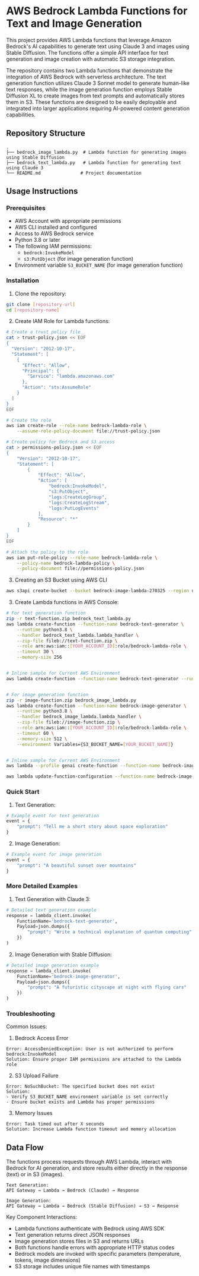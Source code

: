 # AWS Bedrock Lambda Functions for Text and Image Generation

This project provides AWS Lambda functions that leverage Amazon Bedrock's AI capabilities to generate text using Claude 3 and images using Stable Diffusion. The functions offer a simple API interface for text generation and image creation with automatic S3 storage integration.

The repository contains two Lambda functions that demonstrate the integration of AWS Bedrock with serverless architecture. The text generation function utilizes Claude 3 Sonnet model to generate human-like text responses, while the image generation function employs Stable Diffusion XL to create images from text prompts and automatically stores them in S3. These functions are designed to be easily deployable and integrated into larger applications requiring AI-powered content generation capabilities.

## Repository Structure

```
.
├── bedrock_image_lambda.py  # Lambda function for generating images using Stable Diffusion
├── bedrock_text_lambda.py   # Lambda function for generating text using Claude 3
└── README.md               # Project documentation
```

## Usage Instructions

### Prerequisites

- AWS Account with appropriate permissions
- AWS CLI installed and configured
- Access to AWS Bedrock service
- Python 3.8 or later
- The following IAM permissions:
  - `bedrock:InvokeModel`
  - `s3:PutObject` (for image generation function)
- Environment variable `S3_BUCKET_NAME` (for image generation function)

### Installation

1. Clone the repository:

```bash
git clone [repository-url]
cd [repository-name]
```

2. Create IAM Role for Lambda functions:

```bash
# Create a trust policy file
cat > trust-policy.json << EOF
{
  "Version": "2012-10-17",
  "Statement": [
    {
      "Effect": "Allow",
      "Principal": {
        "Service": "lambda.amazonaws.com"
      },
      "Action": "sts:AssumeRole"
    }
  ]
}
EOF

# Create the role
aws iam create-role --role-name bedrock-lambda-role \
    --assume-role-policy-document file://trust-policy.json

# Create policy for Bedrock and S3 access
cat > permissions-policy.json << EOF
{
    "Version": "2012-10-17",
    "Statement": [
        {
            "Effect": "Allow",
            "Action": [
                "bedrock:InvokeModel",
                "s3:PutObject",
                "logs:CreateLogGroup",
                "logs:CreateLogStream",
                "logs:PutLogEvents"
            ],
            "Resource": "*"
        }
    ]
}
EOF

# Attach the policy to the role
aws iam put-role-policy --role-name bedrock-lambda-role \
    --policy-name bedrock-lambda-policy \
    --policy-document file://permissions-policy.json
```

3. Creating an S3 Bucket using AWS CLI

```bash
aws s3api create-bucket --bucket bedrock-image-lambda-270325 --region us-east-1
```

3. Create Lambda functions in AWS Console:

```bash
# For text generation function
zip -r text-function.zip bedrock_text_lambda.py
aws lambda create-function --function-name bedrock-text-generator \
    --runtime python3.8 \
    --handler bedrock_text_lambda.lambda_handler \
    --zip-file fileb://text-function.zip \
    --role arn:aws:iam::[YOUR_ACCOUNT_ID]:role/bedrock-lambda-role \
    --timeout 30 \
    --memory-size 256


# Inline sample for Current AWS Environment
aws lambda create-function --function-name bedrock-text-generator --runtime python3.8 --handler bedrock_text_lambda.lambda_handler --zip-file fileb://text-function.zip --role arn:aws:iam::[YOUR_ACCOUNT_ID]:role/bedrock-lambda-role --timeout 30 --memory-size 256


# For image generation function
zip -r image-function.zip bedrock_image_lambda.py
aws lambda create-function --function-name bedrock-image-generator \
    --runtime python3.8 \
    --handler bedrock_image_lambda.lambda_handler \
    --zip-file fileb://image-function.zip \
    --role arn:aws:iam::[YOUR_ACCOUNT_ID]:role/bedrock-lambda-role \
    --timeout 60 \
    --memory-size 512 \
    --environment Variables={S3_BUCKET_NAME=[YOUR_BUCKET_NAME]}


# Inline sample for Current AWS Environment
aws lambda --profile genai create-function --function-name bedrock-image-generator --runtime python3.8 --handler bedrock_image_lambda.lambda_handler --zip-file fileb://bedrock_image_lambda.zip --role arn:aws:iam::[YOUR_ACCOUNT_ID]:role/AWSBedrockAndS3ForLambda --timeout 60 --memory-size 512

aws lambda update-function-configuration --function-name bedrock-image-generator --environment "Variables={S3_BUCKET_NAME=bedrock-image-lambda-270325}"

```

### Quick Start

1. Text Generation:

```python
# Example event for text generation
event = {
    "prompt": "Tell me a short story about space exploration"
}
```

2. Image Generation:

```python
# Example event for image generation
event = {
    "prompt": "A beautiful sunset over mountains"
}
```

### More Detailed Examples

1. Text Generation with Claude 3:

```python
# Detailed text generation example
response = lambda_client.invoke(
    FunctionName='bedrock-text-generator',
    Payload=json.dumps({
        "prompt": "Write a technical explanation of quantum computing"
    })
)
```

2. Image Generation with Stable Diffusion:

```python
# Detailed image generation example
response = lambda_client.invoke(
    FunctionName='bedrock-image-generator',
    Payload=json.dumps({
        "prompt": "A futuristic cityscape at night with flying cars"
    })
)
```

### Troubleshooting

Common Issues:

1. Bedrock Access Error

```
Error: AccessDeniedException: User is not authorized to perform bedrock:InvokeModel
Solution: Ensure proper IAM permissions are attached to the Lambda role
```

2. S3 Upload Failure

```
Error: NoSuchBucket: The specified bucket does not exist
Solution:
- Verify S3_BUCKET_NAME environment variable is set correctly
- Ensure bucket exists and Lambda has proper permissions
```

3. Memory Issues

```
Error: Task timed out after X seconds
Solution: Increase Lambda function timeout and memory allocation
```

## Data Flow

The functions process requests through AWS Lambda, interact with Bedrock for AI generation, and store results either directly in the response (text) or in S3 (images).

```ascii
Text Generation:
API Gateway → Lambda → Bedrock (Claude) → Response

Image Generation:
API Gateway → Lambda → Bedrock (Stable Diffusion) → S3 → Response
```

Key Component Interactions:

- Lambda functions authenticate with Bedrock using AWS SDK
- Text generation returns direct JSON responses
- Image generation stores files in S3 and returns URLs
- Both functions handle errors with appropriate HTTP status codes
- Bedrock models are invoked with specific parameters (temperature, tokens, image dimensions)
- S3 storage includes unique file names with timestamps
